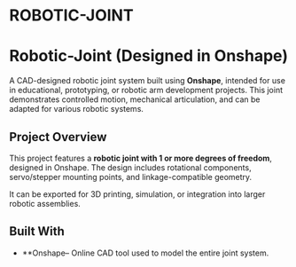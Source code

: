 # ROBOTIC-JOINT
#  Robotic-Joint (Designed in Onshape)

A CAD-designed robotic joint system built using **Onshape**, intended for use in educational, prototyping, or robotic arm development projects. This joint demonstrates controlled motion, mechanical articulation, and can be adapted for various robotic systems.

##  Project Overview

This project features a **robotic joint with 1 or more degrees of freedom**, designed in Onshape. The design includes rotational components, servo/stepper mounting points, and linkage-compatible geometry.

It can be exported for 3D printing, simulation, or integration into larger robotic assemblies.

##  Built With

- **Onshape– Online CAD tool used to model the entire joint system.
